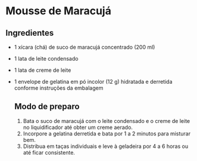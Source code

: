 # Mousse de Maracujá

##    Ingredientes

- 1 xícara (chá) de suco de maracujá concentrado (200 ml)

- 1 lata de leite condensado

- 1 lata de creme de leite

- 1 envelope de gelatina em pó incolor (12 g) hidratada e derretida conforme instruções da embalagem

  ## Modo de preparo

  1. Bata o suco de maracujá com o leite condensado e o creme de leite no liquidificador até obter um creme aerado.
  2. Incorpore a gelatina derretida e bata por 1 a 2 minutos para misturar bem.
  3. Distribua em taças individuais e leve à geladeira por 4 a 6 horas ou até ficar consistente.

